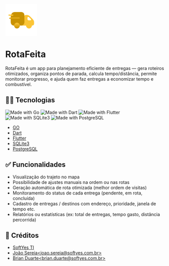 <img width="100" height="100" src="logo.png" alt="logo">

# RotaFeita

RotaFeita é um app para planejamento eficiente de entregas — gera roteiros otimizados, organiza pontos de parada, calcula tempo/distância, permite monitorar progresso, e ajuda quem faz entregas a economizar tempo e combustível.

## 👨‍💻 Tecnologias

![Made with Go](https://img.shields.io/badge/backend-Golang-orange)
![Made with Dart](https://img.shields.io/badge/frontend-Dart-orange)
![Made with Flutter](https://img.shields.io/badge/frontend-Flutter-orange)
![Made with SQLite3](https://img.shields.io/badge/database-SQLite3-orange)
![Made with PostgreSQL](https://img.shields.io/badge/database-PostgreSQL-orange)

- [GO](https://go.dev)
- [Dart](https://dart.dev)
- [Flutter](https://flutter.dev)
- [SQLite3](https://sqlite.org/)
- [PostgreSQL](https://www.postgresql.org/)

## ✅ Funcionalidades

- Visualização do trajeto no mapa
- Possibilidade de ajustes manuais na ordem ou nas rotas
- Geração automática de rota otimizada (melhor ordem de visitas)
- Monitoramento do status de cada entrega (pendente, em rota, concluída)
- Cadastro de entregas / destinos com endereço, prioridade, janela de tempo etc.
- Relatórios ou estatísticas (ex: total de entregas, tempo gasto, distância percorrida)

## 📜 Créditos

- [SoftYes TI](https://softyes.com.br)
- [João Sereia\<joao.sereia@softyes.com.br\>](https://github.com/josereia)
- [Brian Duarte\<brian.duarte@softyes.com.br\>](https://github.com/BDu4rTe)
